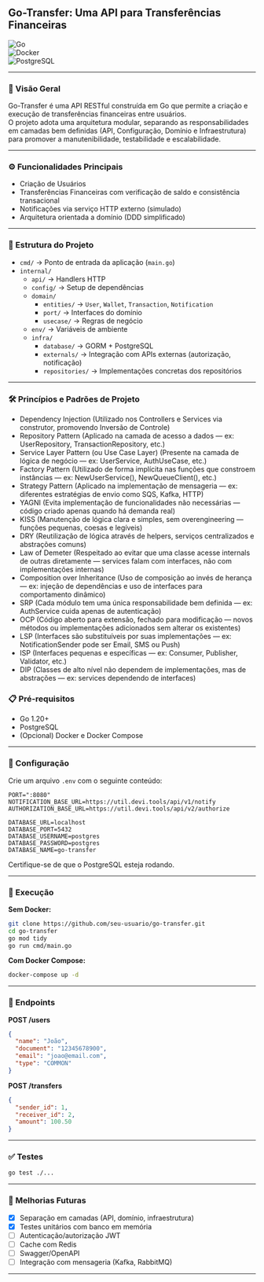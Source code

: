 ## Go-Transfer: Uma API para Transferências Financeiras

![Go](https://img.shields.io/badge/Go-v1.20+-00ADD8?style=flat-square&logo=go)  
![Docker](https://img.shields.io/badge/Docker-latest-2496ED?style=flat-square&logo=docker)  
![PostgreSQL](https://img.shields.io/badge/PostgreSQL-latest-336791?style=flat-square&logo=postgresql)

---

### 👀 Visão Geral

Go-Transfer é uma API RESTful construída em Go que permite a criação e execução de transferências financeiras entre usuários.  
O projeto adota uma arquitetura modular, separando as responsabilidades em camadas bem definidas (API, Configuração, Domínio e Infraestrutura) para promover a manutenibilidade, testabilidade e escalabilidade.

---

### ⚙️ Funcionalidades Principais

- Criação de Usuários
- Transferências Financeiras com verificação de saldo e consistência transacional
- Notificações via serviço HTTP externo (simulado)
- Arquitetura orientada a domínio (DDD simplificado)

---

### 🧱 Estrutura do Projeto

- `cmd/` → Ponto de entrada da aplicação (`main.go`)
- `internal/`
    - `api/` → Handlers HTTP
    - `config/` → Setup de dependências
    - `domain/`
        - `entities/` → `User`, `Wallet`, `Transaction`, `Notification`
        - `port/` → Interfaces do domínio
        - `usecase/` → Regras de negócio
    - `env/` → Variáveis de ambiente
    - `infra/`
        - `database/` → GORM + PostgreSQL
        - `externals/` → Integração com APIs externas (autorização, notificação)
        - `repositories/` → Implementações concretas dos repositórios

---
### 🛠️ Princípios e Padrões de Projeto

- Dependency Injection (Utilizado nos Controllers e Services via construtor, promovendo Inversão de Controle)
- Repository Pattern (Aplicado na camada de acesso a dados — ex: UserRepository, TransactionRepository, etc.)
- Service Layer Pattern (ou Use Case Layer) (Presente na camada de lógica de negócio — ex: UserService, AuthUseCase, etc.)
- Factory Pattern (Utilizado de forma implícita nas funções que constroem instâncias — ex: NewUserService(), NewQueueClient(), etc.)
- Strategy Pattern (Aplicado na implementação de mensageria — ex: diferentes estratégias de envio como SQS, Kafka, HTTP)
- YAGNI (Evita implementação de funcionalidades não necessárias — código criado apenas quando há demanda real)
- KISS (Manutenção de lógica clara e simples, sem overengineering — funções pequenas, coesas e legíveis)
- DRY (Reutilização de lógica através de helpers, serviços centralizados e abstrações comuns)
- Law of Demeter (Respeitado ao evitar que uma classe acesse internals de outras diretamente — services falam com interfaces, não com implementações internas)
- Composition over Inheritance (Uso de composição ao invés de herança — ex: injeção de dependências e uso de interfaces para comportamento dinâmico)
- SRP (Cada módulo tem uma única responsabilidade bem definida — ex: AuthService cuida apenas de autenticação)
- OCP (Código aberto para extensão, fechado para modificação — novos métodos ou implementações adicionados sem alterar os existentes)
- LSP (Interfaces são substituíveis por suas implementações — ex: NotificationSender pode ser Email, SMS ou Push)
- ISP (Interfaces pequenas e específicas — ex: Consumer, Publisher, Validator, etc.)
- DIP (Classes de alto nível não dependem de implementações, mas de abstrações — ex: services dependendo de interfaces)

### 📋 Pré-requisitos

- Go 1.20+
- PostgreSQL
- (Opcional) Docker e Docker Compose

---

### 🔧 Configuração

Crie um arquivo `.env` com o seguinte conteúdo:

```
PORT=":8080"
NOTIFICATION_BASE_URL=https://util.devi.tools/api/v1/notify
AUTHORIZATION_BASE_URL=https://util.devi.tools/api/v2/authorize

DATABASE_URL=localhost
DATABASE_PORT=5432
DATABASE_USERNAME=postgres
DATABASE_PASSWORD=postgres
DATABASE_NAME=go-transfer

```

Certifique-se de que o PostgreSQL esteja rodando.

---

### 🚀 Execução

**Sem Docker:**

```bash
git clone https://github.com/seu-usuario/go-transfer.git
cd go-transfer
go mod tidy
go run cmd/main.go
```

**Com Docker Compose:**

```bash
docker-compose up -d
```

---

### 📌 Endpoints

**POST /users**

```json
{
  "name": "João",
  "document": "12345678900",
  "email": "joao@email.com",
  "type": "COMMON"
}
```

**POST /transfers**

```json
{
  "sender_id": 1,
  "receiver_id": 2,
  "amount": 100.50
}
```

---

### ✅ Testes

```bash
go test ./...
```

---

### 🎯 Melhorias Futuras

- [x] Separação em camadas (API, domínio, infraestrutura)
- [x] Testes unitários com banco em memória
- [ ] Autenticação/autorização JWT
- [ ] Cache com Redis
- [ ] Swagger/OpenAPI
- [ ] Integração com mensageria (Kafka, RabbitMQ)

---
